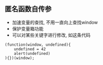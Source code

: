 ## 匿名函数自传参
* 加速变量的查找, 不用一直向上查找window
* 保护变量箱功能
* 可以对某些关键字进行修改, 如这条代码
```
(function(window, undefined){
    undefined = 42
    alert(undefined)
){})(window);
```